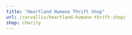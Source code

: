 ```yaml
---
title: "Heartland Humane Thrift Shop"
url: /corvallis/heartland-humane-thrift-shop/
shop: charity
---
```

